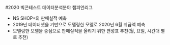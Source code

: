 #2020 빅콘테스트 데이터분석분야 챔피언리그
- NS SHOP+의 판매실적 예측
- 2019년 데이터셋을 기반으로 모델링한 모델로 2020년 6월 취급액 예측
- 모델링한 모델을 중심으로 판매실적을 올리기 위한 편성표 추천(월, 요일, 시간대 별로 추천)
